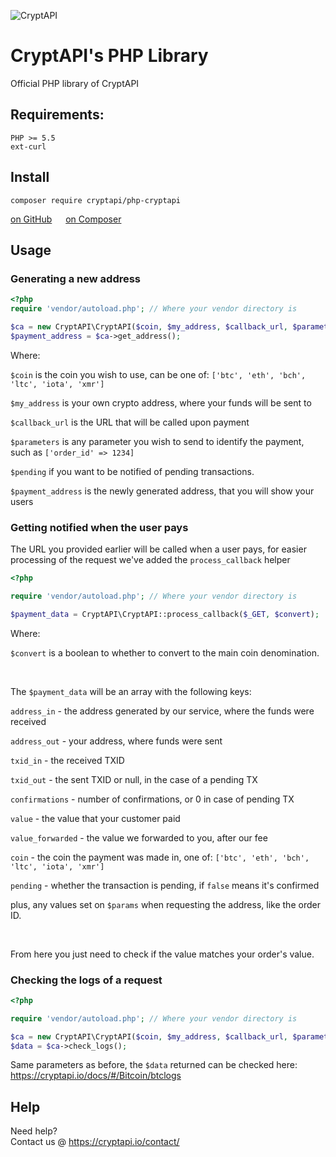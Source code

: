 ![CryptAPI](https://i.imgur.com/IfMAa7E.png)

# CryptAPI's PHP Library
Official PHP library of CryptAPI

## Requirements:

```
PHP >= 5.5
ext-curl
```



## Install


```
composer require cryptapi/php-cryptapi
```

[on GitHub](https://github.com/cryptapi/php-cryptapi) &emsp;
[on Composer](https://packagist.org/packages/cryptapi/php-cryptapi)

## Usage

### Generating a new address

```php
<?php
require 'vendor/autoload.php'; // Where your vendor directory is

$ca = new CryptAPI\CryptAPI($coin, $my_address, $callback_url, $parameters, $pending);
$payment_address = $ca->get_address();
```

Where:

``$coin`` is the coin you wish to use, can be one of: ``['btc', 'eth', 'bch', 'ltc', 'iota', 'xmr']``  

``$my_address`` is your own crypto address, where your funds will be sent to  

``$callback_url`` is the URL that will be called upon payment

``$parameters`` is any parameter you wish to send to identify the payment, such as ``['order_id' => 1234]``

``$pending`` if you want to be notified of pending transactions.

``$payment_address`` is the newly generated address, that you will show your users


### Getting notified when the user pays

The URL you provided earlier will be called when a user pays, for easier processing of the request we've added the ``process_callback`` helper

```php
<?php

require 'vendor/autoload.php'; // Where your vendor directory is

$payment_data = CryptAPI\CryptAPI::process_callback($_GET, $convert);
```

Where:

`$convert` is a boolean to whether to convert to the main coin denomination.

&nbsp;

The `$payment_data` will be an array with the following keys:

`address_in` - the address generated by our service, where the funds were received

`address_out` - your address, where funds were sent

`txid_in` - the received TXID

`txid_out` - the sent TXID or null, in the case of a pending TX

`confirmations` - number of confirmations, or 0 in case of pending TX

`value` - the value that your customer paid

`value_forwarded` - the value we forwarded to you, after our fee

`coin` - the coin the payment was made in, one of: ``['btc', 'eth', 'bch', 'ltc', 'iota', 'xmr']``

`pending` - whether the transaction is pending, if `false` means it's confirmed

plus, any values set on `$params` when requesting the address, like the order ID.

&nbsp;

From here you just need to check if the value matches your order's value.


### Checking the logs of a request

```php
<?php

require 'vendor/autoload.php'; // Where your vendor directory is

$ca = new CryptAPI\CryptAPI($coin, $my_address, $callback_url, $parameters);
$data = $ca->check_logs();
```

Same parameters as before, the `$data` returned can be checked here: https://cryptapi.io/docs/#/Bitcoin/btclogs


## Help

Need help?  
Contact us @ https://cryptapi.io/contact/